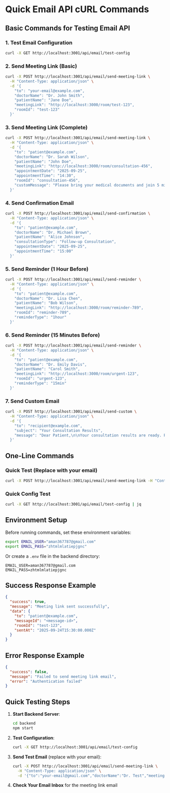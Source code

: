 # Quick Email API cURL Commands

## Basic Commands for Testing Email API

### 1. Test Email Configuration
```bash
curl -X GET http://localhost:3001/api/email/test-config
```

### 2. Send Meeting Link (Basic)
```bash
curl -X POST http://localhost:3001/api/email/send-meeting-link \
  -H "Content-Type: application/json" \
  -d '{
    "to": "your-email@example.com",
    "doctorName": "Dr. John Smith",
    "patientName": "Jane Doe",
    "meetingLink": "http://localhost:3000/room/test-123",
    "roomId": "test-123"
  }'
```

### 3. Send Meeting Link (Complete)
```bash
curl -X POST http://localhost:3001/api/email/send-meeting-link \
  -H "Content-Type: application/json" \
  -d '{
    "to": "patient@example.com",
    "doctorName": "Dr. Sarah Wilson",
    "patientName": "John Doe",
    "meetingLink": "http://localhost:3000/room/consultation-456",
    "appointmentDate": "2025-09-25",
    "appointmentTime": "14:30",
    "roomId": "consultation-456",
    "customMessage": "Please bring your medical documents and join 5 minutes early."
  }'
```

### 4. Send Confirmation Email
```bash
curl -X POST http://localhost:3001/api/email/send-confirmation \
  -H "Content-Type: application/json" \
  -d '{
    "to": "patient@example.com",
    "doctorName": "Dr. Michael Brown",
    "patientName": "Alice Johnson",
    "consultationType": "Follow-up Consultation",
    "appointmentDate": "2025-09-25",
    "appointmentTime": "15:00"
  }'
```

### 5. Send Reminder (1 Hour Before)
```bash
curl -X POST http://localhost:3001/api/email/send-reminder \
  -H "Content-Type: application/json" \
  -d '{
    "to": "patient@example.com",
    "doctorName": "Dr. Lisa Chen",
    "patientName": "Bob Wilson",
    "meetingLink": "http://localhost:3000/room/reminder-789",
    "roomId": "reminder-789",
    "reminderType": "1hour"
  }'
```

### 6. Send Reminder (15 Minutes Before)
```bash
curl -X POST http://localhost:3001/api/email/send-reminder \
  -H "Content-Type: application/json" \
  -d '{
    "to": "patient@example.com",
    "doctorName": "Dr. Emily Davis",
    "patientName": "Carol Smith",
    "meetingLink": "http://localhost:3000/room/urgent-123",
    "roomId": "urgent-123",
    "reminderType": "15min"
  }'
```

### 7. Send Custom Email
```bash
curl -X POST http://localhost:3001/api/email/send-custom \
  -H "Content-Type: application/json" \
  -d '{
    "to": "recipient@example.com",
    "subject": "Your Consultation Results",
    "message": "Dear Patient,\n\nYour consultation results are ready. Please contact our office to discuss the next steps.\n\nBest regards,\nMedical Team"
  }'
```

## One-Line Commands

### Quick Test (Replace with your email)
```bash
curl -X POST http://localhost:3001/api/email/send-meeting-link -H "Content-Type: application/json" -d '{"to":"your-email@gmail.com","doctorName":"Dr.Test","patientName":"Test Patient","meetingLink":"http://localhost:3000/room/test","roomId":"test"}'
```

### Quick Config Test
```bash
curl -X GET http://localhost:3001/api/email/test-config | jq
```

## Environment Setup

Before running commands, set these environment variables:

```bash
export EMAIL_USER="aman367787@gmail.com"
export EMAIL_PASS="zhtmlmlatiepjgnc"
```

Or create a `.env` file in the backend directory:
```env
EMAIL_USER=aman367787@gmail.com
EMAIL_PASS=zhtmlmlatiepjgnc
```

## Success Response Example
```json
{
  "success": true,
  "message": "Meeting link sent successfully",
  "data": {
    "to": "patient@example.com",
    "messageId": "<message-id>",
    "roomId": "test-123",
    "sentAt": "2025-09-24T15:30:00.000Z"
  }
}
```

## Error Response Example
```json
{
  "success": false,
  "message": "Failed to send meeting link email",
  "error": "Authentication failed"
}
```

## Quick Testing Steps

1. **Start Backend Server**:
   ```bash
   cd backend
   npm start
   ```

2. **Test Configuration**:
   ```bash
   curl -X GET http://localhost:3001/api/email/test-config
   ```

3. **Send Test Email** (replace with your email):
   ```bash
   curl -X POST http://localhost:3001/api/email/send-meeting-link \
     -H "Content-Type: application/json" \
     -d '{"to":"your-email@gmail.com","doctorName":"Dr. Test","meetingLink":"http://localhost:3000/room/test","roomId":"test"}'
   ```

4. **Check Your Email Inbox** for the meeting link email
